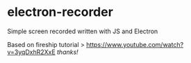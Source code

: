 # electron-recorder
Simple screen recorded written with JS and Electron

Based on fireship tutorial > https://www.youtube.com/watch?v=3yqDxhR2XxE *thanks!*
